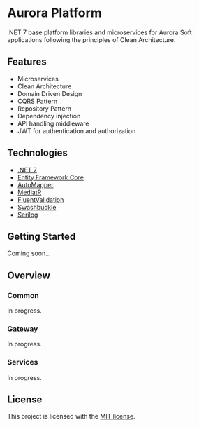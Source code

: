# Aurora Platform

.NET 7 base platform libraries and microservices for Aurora Soft applications following the principles of Clean Architecture.

## Features

* Microservices
* Clean Architecture
* Domain Driven Design
* CQRS Pattern
* Repository Pattern
* Dependency injection
* API handling middleware
* JWT for authentication and authorization

## Technologies

* [.NET 7](https://docs.microsoft.com/en-us/aspnet/core/introduction-to-aspnet-core)
* [Entity Framework Core](https://docs.microsoft.com/en-us/ef/core)
* [AutoMapper](https://automapper.org)
* [MediatR](https://github.com/jbogard/MediatR)
* [FluentValidation](https://fluentvalidation.net)
* [Swashbuckle](https://github.com/domaindrivendev/Swashbuckle.AspNetCore)
* [Serilog](https://serilog.net/)

## Getting Started

Coming soon...

## Overview

### Common

In progress.

### Gateway

In progress.

### Services

In progress.

## License

This project is licensed with the [MIT license](LICENSE).